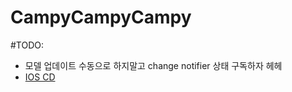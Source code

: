 # CampyCampyCampy


#TODO:
* 모델 업데이트 수동으로 하지말고 change notifier 상태 구독하자 헤헤
* [IOS CD](https://docs.github.com/en/actions/deployment/deploying-xcode-applications/installing-an-apple-certificate-on-macos-runners-for-xcode-development)